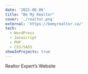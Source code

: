 ```yaml
---
date: '2021-06-06'
title: "Be My Realtor"
cover: './realtor.png'
external: 'https://bemyrealtor.ca/'
tech:
  - WordPress
  - Javascript
  - PHP
  - CSS/SASS
showInProjects: true
---
```


Realtor Expert’s Website
